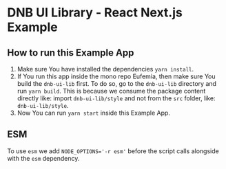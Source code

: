# DNB UI Library - React Next.js Example

## How to run this Example App

1. Make sure You have installed the dependencies `yarn install`.
1. If You run this app inside the mono repo Eufemia, then make sure You build the `dnb-ui-lib` first. To do so, go to the `dnb-ui-lib` directory and run `yarn build`. This is because we consume the package content directly like: import `dnb-ui-lib/style` and not from the `src` folder, like: `dnb-ui-lib/style`.
1. Now You can run `yarn start` inside this Example App.

## ESM

To use `esm` we add `NODE_OPTIONS='-r esm'` before the script calls alongside with the `esm` dependency.
